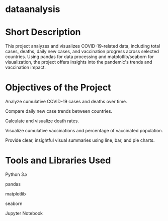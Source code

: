 # dataanalysis

# Short Description

This project analyzes and visualizes COVID-19-related data, including total cases, deaths, daily new cases, and vaccination progress across selected countries. Using pandas for data processing and matplotlib/seaborn for visualization, the project offers insights into the pandemic's trends and vaccination impact.

# Objectives of the Project

Analyze cumulative COVID-19 cases and deaths over time.

Compare daily new case trends between countries.

Calculate and visualize death rates.

Visualize cumulative vaccinations and percentage of vaccinated population.

Provide clear, insightful visual summaries using line, bar, and pie charts.

# Tools and Libraries Used

Python 3.x

pandas

matplotlib

seaborn

Jupyter Notebook